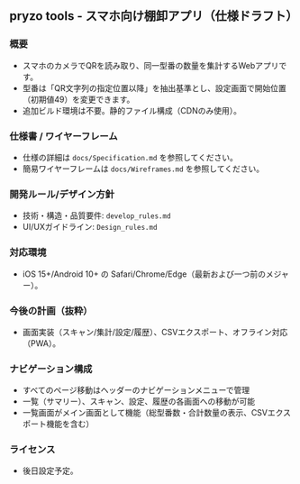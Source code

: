 ## pryzo tools - スマホ向け棚卸アプリ（仕様ドラフト）

### 概要
- スマホのカメラでQRを読み取り、同一型番の数量を集計するWebアプリです。
- 型番は「QR文字列の指定位置以降」を抽出基準とし、設定画面で開始位置（初期値49）を変更できます。
- 追加ビルド環境は不要。静的ファイル構成（CDNのみ使用）。

### 仕様書 / ワイヤーフレーム
- 仕様の詳細は `docs/Specification.md` を参照してください。
- 簡易ワイヤーフレームは `docs/Wireframes.md` を参照してください。

### 開発ルール/デザイン方針
- 技術・構造・品質要件: `develop_rules.md`
- UI/UXガイドライン: `Design_rules.md`

### 対応環境
- iOS 15+/Android 10+ の Safari/Chrome/Edge（最新および一つ前のメジャー）。

### 今後の計画（抜粋）
- 画面実装（スキャン/集計/設定/履歴）、CSVエクスポート、オフライン対応（PWA）。

### ナビゲーション構成
- すべてのページ移動はヘッダーのナビゲーションメニューで管理
- 一覧（サマリー）、スキャン、設定、履歴の各画面への移動が可能
- 一覧画面がメイン画面として機能（総型番数・合計数量の表示、CSVエクスポート機能を含む）

### ライセンス
- 後日設定予定。 